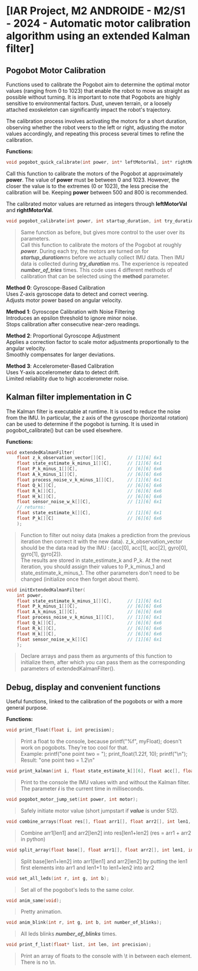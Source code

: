 
# [IAR Project, M2 ANDROIDE - M2/S1 - 2024 - Automatic motor calibration algorithm using an extended Kalman filter]


## Pogobot Motor Calibration 

Functions used to calibrate the Pogobot aim to determine the optimal motor values (ranging from 0 to 1023) that enable the robot to move as straight as possible without turning. It is important to note that Pogobots are highly sensitive to environmental factors. Dust, uneven terrain, or a loosely attached exoskeleton can significantly impact the robot's trajectory.

The calibration process involves activating the motors for a short duration, observing whether the robot veers to the left or right, adjusting the motor values accordingly, and repeating this process several times to refine the calibration.

**Functions:**

```C
void pogobot_quick_calibrate(int power, int* leftMotorVal, int* rightMotorVal);
```
Call this function to calibrate the motors of the Pogobot at approximately **power**. The value of **power** must be between 0 and 1023. However, the closer the value is to the extremes (0 or 1023), the less precise the calibration will be. Keeping **power** between 500 and 800 is recommended.

The calibrated motor values are returned as integers through **leftMotorVal** and **rightMotorVal**.

```C
void pogobot_calibrate(int power, int startup_duration, int try_duration, int number_of_tries, float correction, int method, int* leftMotorVal, int* rightMotorVal);
```
>Same function as before, but gives more control to the user over its parameters.<br />
>Call this function to calibrate the motors of the Pogobot at roughly ***power***. During each try, the motors are turned on for ***startup_duration***ms before we actually collect IMU data. Then IMU data is collected during ***try_duration*** ms. The experience is repeated ***number_of_tries*** times.
>This code uses 4 different methods of calibration that can be selected using the **method** parameter.
>
**Method 0**: Gyroscope-Based Calibration  
Uses Z-axis gyroscope data to detect and correct veering.  
Adjusts motor power based on angular velocity. 

**Method 1**: Gyroscope Calibration with Noise Filtering  
Introduces an epsilon threshold to ignore minor noise.  
Stops calibration after consecutive near-zero readings.

**Method 2**: Proportional Gyroscope Adjustment  
Applies a correction factor to scale motor adjustments proportionally to the angular velocity.  
Smoothly compensates for larger deviations.

**Method 3**: Accelerometer-Based Calibration  
Uses Y-axis accelerometer data to detect drift.  
Limited reliability due to high accelerometer noise.   

## Kalman filter implementation in C

The Kalman filter is executable at runtime. It is used to reduce the noise from the IMU. In particular, the z axis of the gyroscope (horizontal rotation) can be used to determine if the pogobot is turning. It is used in pogobot_calibrate() but can be used elsewhere.

**Functions:**

```C
void extendedKalmanFilter(
    float z_k_observation_vector[][C],        // [1][6] 6x1
    float state_estimate_k_minus_1[][C],      // [1][6] 6x1
    float P_k_minus_1[][C],                   // [6][6] 6x6
    float A_k_minus_1[][C],                   // [6][6] 6x6
    float process_noise_v_k_minus_1[][C],     // [1][6] 6x1
    float Q_k[][C],                           // [6][6] 6x6
    float R_k[][C],                           // [6][6] 6x6
    float H_k[][C],                           // [6][6] 6x6
    float sensor_noise_w_k[][C],              // [1][6] 6x1
    // returns:
    float state_estimate_k[][C],              // [1][6] 6x1
    float P_k[][C]                            // [6][6] 6x6
    );
```
>Function to filter out noisy data (makes a prediction from the previous iteration then correct it with the new data). z_k_observation_vector should be the data read by the IMU : {acc[0], acc[1], acc[2], gyro[0], gyro[1], gyro[2]}. <br />
>The results are stored in state_estimate_k and P_k. At the next iteration, you should assign their values to P_k_minus_1 and state_estimate_k_minus_1. The other parameters don't need to be changed (initialize once then forget about them).

```C
void initExtendedKalmanFilter(
    int power,
    float state_estimate_k_minus_1[][C],      // [1][6] 6x1
    float P_k_minus_1[][C],                   // [6][6] 6x6
    float A_k_minus_1[][C],                   // [6][6] 6x6
    float process_noise_v_k_minus_1[][C],     // [1][6] 6x1
    float Q_k[][C],                           // [6][6] 6x6
    float R_k[][C],                           // [6][6] 6x6
    float H_k[][C],                           // [6][6] 6x6
    float sensor_noise_w_k[][C]               // [1][6] 6x1
    );
```
>Declare arrays and pass them as arguments of this function to initialize them, after which you can pass them as the corresponding parameters of extendedKalmanFilter().



## Debug, display and convenient functions

Useful functions, linked to the calibration of the pogobots or with a more general purpose.

**Functions:**

```C
void print_float(float i, int precision);
```
>Print a float to the console, because printf("%f", myFloat); doesn't work on pogobots. They're too cool for that.<br />
>Example: printf("one point two = "); print_float(1.22f, 10); printf("\n"); <br />
>Result: "one point two = 1.2\n"

```C
void print_kalman(int i, float state_estimate_k[][6], float acc[], float gyro[3]);
```
>Print to the console the IMU values with and without the Kalman filter. The parameter ***i*** is the current time in milliseconds.

```C
void pogobot_motor_jump_set(int power, int motor);
```
>Safely initiate motor value (short jumpstart if ***value*** is under 512).

```C
void combine_arrays(float res[], float arr1[], float arr2[], int len1, int len2);
```
>Combine arr1[len1] and arr2[len2] into res[len1+len2] (res = arr1 + arr2 in python)

```C
void split_array(float base[], float arr1[], float arr2[], int len1, int len2);
```
>Split base[len1+len2] into arr1[len1] and arr2[len2] by putting the len1 first elements into arr1 and len1+1 to len1+len2 into arr2

```C
void set_all_leds(int r, int g, int b);
```
>Set all of the pogobot's leds to the same color.

```C
void anim_same(void);
```
>Pretty animation.

```C
void anim_blink(int r, int g, int b, int number_of_blinks);
```
>All leds blinks ***number_of_blinks*** times. 

```C
void print_f_list(float* list, int len, int precision);
```
>Print an array of floats to the console with \t in between each element. There is no \n.


